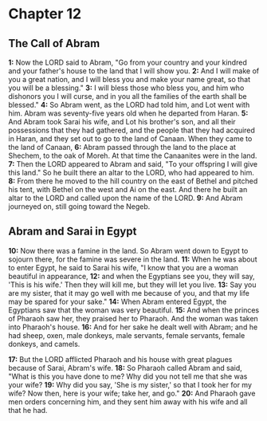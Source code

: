 # Chapter 12

## The Call of Abram

**1:** Now the LORD said to Abram, "Go from your country and your kindred and your father's house to the land that I will show you.
**2:** And I will make of you a great nation, and I will bless you and make your name great, so that you will be a blessing."
**3:** I will bless those who bless you, and him who dishonors you I will curse, and in you all the families of the earth shall be blessed."
**4:** So Abram went, as the LORD had told him, and Lot went with him. Abram was seventy-five years old when he departed from Haran.
**5:** And Abram took Sarai his wife, and Lot his brother's son, and all their possessions that they had gathered, and the people that they had acquired in Haran, and they set out to go to the land of Canaan. When they came to the land of Canaan,
**6:** Abram passed through the land to the place at Shechem, to the oak of Moreh. At that time the Canaanites were in the land.
**7:** Then the LORD appeared to Abram and said, "To your offspring I will give this land." So he built there an altar to the LORD, who had appeared to him.
**8:** From there he moved to the hill country on the east of  Bethel and pitched his tent, with Bethel on the west and Ai on the east. And there he built an altar to the LORD and called upon the name of the LORD.
**9:** And Abram journeyed on, still going toward the Negeb.

## Abram and Sarai in Egypt

**10:** Now there was a famine in the land. So Abram went down to Egypt to sojourn there, for the famine was severe in the land.
**11:** When he was about to enter Egypt, he said to Sarai his wife, "I know that you are a woman beautiful in appearance,
**12:** and when the Egyptians see you, they will say, 'This is his wife.' Then they will kill me, but they will let you live.
**13:** Say you are my sister, that it may go well with me because of you, and that my life may be spared for your sake."
**14:** When Abram entered Egypt, the Egyptians saw that the woman was very beautiful.
**15:** And when the princes of Pharaoh saw her, they praised her to Pharaoh. And the woman was taken into Pharaoh's house.
**16:** And for her sake he dealt well with Abram; and he had sheep, oxen, male donkeys, male servants, female servants, female donkeys, and camels.

**17:** But the LORD afflicted Pharaoh and his house with great plagues because of Sarai, Abram's wife.
**18:** So Pharaoh called Abram and said, "What is this you have done to me? Why did you not tell me that she was your wife?
**19:** Why did you say, 'She is my sister,' so that I took her for my wife? Now then, here is your wife; take her, and go."
**20:** And Pharaoh gave men orders concerning him, and they sent him away with his wife and all that he had.